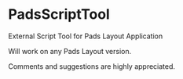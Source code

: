 # PadsScriptTool
External Script Tool for Pads Layout Application

Will work on any Pads Layout version.

Comments and suggestions are highly appreciated.
